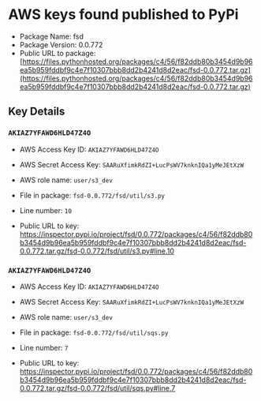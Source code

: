 # AWS keys found published to PyPi

* Package Name: fsd
* Package Version: 0.0.772
* Public URL to package: [https://files.pythonhosted.org/packages/c4/56/f82ddb80b3454d9b96ea5b959fddbf9c4e7f10307bbb8dd2b4241d8d2eac/fsd-0.0.772.tar.gz](https://files.pythonhosted.org/packages/c4/56/f82ddb80b3454d9b96ea5b959fddbf9c4e7f10307bbb8dd2b4241d8d2eac/fsd-0.0.772.tar.gz)

## Key Details

### `AKIAZ7YFAWD6HLD47Z4O`

* AWS Access Key ID: `AKIAZ7YFAWD6HLD47Z4O`
* AWS Secret Access Key: `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` 
* AWS role name: `user/s3_dev`
* File in package: `fsd-0.0.772/fsd/util/s3.py`
* Line number: `10`

* Public URL to key: https://inspector.pypi.io/project/fsd/0.0.772/packages/c4/56/f82ddb80b3454d9b96ea5b959fddbf9c4e7f10307bbb8dd2b4241d8d2eac/fsd-0.0.772.tar.gz/fsd-0.0.772/fsd/util/s3.py#line.10



### `AKIAZ7YFAWD6HLD47Z4O`

* AWS Access Key ID: `AKIAZ7YFAWD6HLD47Z4O`
* AWS Secret Access Key: `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` 
* AWS role name: `user/s3_dev`
* File in package: `fsd-0.0.772/fsd/util/sqs.py`
* Line number: `7`

* Public URL to key: https://inspector.pypi.io/project/fsd/0.0.772/packages/c4/56/f82ddb80b3454d9b96ea5b959fddbf9c4e7f10307bbb8dd2b4241d8d2eac/fsd-0.0.772.tar.gz/fsd-0.0.772/fsd/util/sqs.py#line.7


